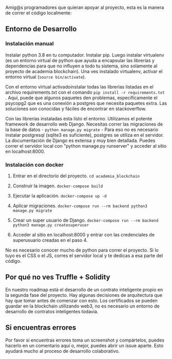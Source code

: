 Amig@s programadores que quieran apoyar al proyecto, esta es la manera de correr el código localmente:

## Entorno de Desarrollo

### Instalación manual
Instalar python 3.8 en tu computador. Instalar pip. Luego instalar virtualenv (es un entorno virtual de python que ayuda a encapsular las librerías y dependencias 
para que no influyen a todo tu sistema, sino solamente al proyecto de academia blockchain). Una ves instalado virtualenv, activar el entorno virtual 
(`source bin/activate`). 

Con el entorno virtual activadoinstalar todas las librerías listadas en el archivo requirements.txt con el comando `pip install -r requirements.txt` . Aquí, puede
que algunos paquetes den problemas, específicamente el psycopg2 que es una conexión a postgres que necesita paquetes extra. Las soluciones son conocidas y fáciles
de encontrar en stackoverflow. 

Con las librerías instaladas esta listo el entorno. Utilizamos el potente framework de desarrollo web Django. Necesitas correr las migraciones de la base de datos - `python manage.py migrate` - Para eso no es necesario instalar postgresql (sqlite3 es suficiente), postgres se utiliza en el servidor. La documentación de Django es extensa y muy bien detallada. Puedes correr el servidor local con "python manage.py runserver" y acceder al sitio en localhost:8000. 

### Instalación con docker
1. Entrar en el directorio del proyecto.
`cd academia_blockchain`

2. Construir la imagen.
`docker-compose build`

3. Ejecutar la aplicación.
`docker-compose up -d`

4. Aplicar migraciones.
`docker-compose run --rm backend python3 manage.py migrate`

5. Crear un super usuario de Django.
`docker-compose run --rm backend python3 manage.py createsuperuser`

6. Acceder al sitio en localhost:8000 y entrar con las credenciales de superusuario creadas en el paso 4.

No es necesario conocer mucho de python para correr el proyecto. Si lo tuyo es el CSS o el JS, corres el servidor local y te dedicas a esa parte del código. 


## Por qué no ves Truffle + Solidity

En nuestro roadmap está el desarrollo de un contrato inteligente propio en la segunda fase del proyecto. Hay algunas decisiones de arquitectura que hay que tomar
antes de comenzar con esto. Los certificados se pueden guardar en la blockchain utilizando web3, no es necesario un entorno de desarrollo de contratos inteligentes
todavía. 


## Si encuentras errores

Por favor si encuentras errores toma un screenshot y compártelos, puedes hacerlo en un comentario aquí o, mejor, puedes abrir un issue aparte. Esto ayudará mucho 
al proceso de desarrollo colaborativo. 
